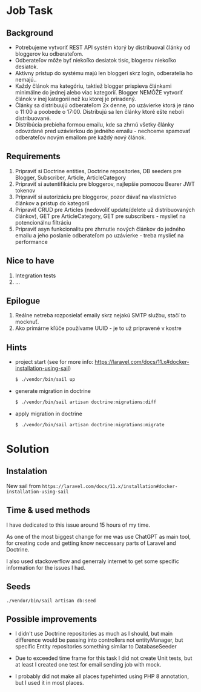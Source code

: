 # Job Task

## Background

- Potrebujeme vytvoriť REST API systém ktorý by distribuoval články od bloggerov ku odberateľom.
- Odberateľov môže byť niekoľko desiatok tisíc, blogerov niekoľko desiatok.
- Aktívny prístup do systému majú len bloggeri skrz login, odberatelia ho nemajú..
- Každy článok ma kategóriu, taktiež blogger prispieva článkami minimálne do jednej alebo viac kategorií. Blogger NEMÔŽE
  vytvoriť článok v inej kategorií než ku ktorej je priradený.
- Články sa distribuujú odberateľom 2x denne, po uzávierke ktorá je ráno o 11:00 a poobede o 17:00. Distribujú sa len
  články ktoré ešte neboli distribuované.
- Distribúcia prebieha formou emailu, kde sa zhrnú všetky články odovzdané pred uzávierkou do jedného emailu - nechceme
  spamovať odberateľov novým emailom pre každý nový článok.

## Requirements

1. Pripraviť si Doctrine entities, Doctrine repositories, DB seeders pre Blogger, Subscriber, Article, ArticleCategory
2. Pripraviť si autentifikáciu pre bloggerov, najlepšie pomocou Bearer JWT tokenov
3. Pripraviť si autorizáciu pre bloggerov, pozor dávať na vlastníctvo článkov a prístup do kategorií
4. Pripraviť CRUD pre Articles (nedovoliť update/delete už distribuovaných článkov), GET pre ArticleCategory, GET
   pre subscribers - myslieť na potencionálnu filtráciu
5. Pripraviť asyn funkcionalitu pre zhrnutie nových článkov do jedného emailu a jeho poslanie odberateľom po uzávierke -
   treba myslieť na performance

## Nice to have

1. Integration tests
2. ...

## Epilogue

1. Reálne netreba rozposielať emaily skrz nejakú SMTP službu, stačí to mocknuť.
2. Ako primárne kľúče používame UUID - je to už pripravené v kostre

## Hints

- project start (see for more info: https://laravel.com/docs/11.x#docker-installation-using-sail)

  ```bash
  $ ./vendor/bin/sail up
  ```
  
- generate migration in doctrine

  ```bash
  $ ./vendor/bin/sail artisan doctrine:migrations:diff
  ```

- apply migration in doctrine

  ```bash
  $ ./vendor/bin/sail artisan doctrine:migrations:migrate
  ```

# Solution

## Instalation

New sail from `https://laravel.com/docs/11.x/installation#docker-installation-using-sail`

## Time & used methods

I have dedicated to this issue around 15 hours of my time.

As one of the most biggest change for me was use ChatGPT as main tool, for creating code and getting know neccessary parts of Laravel and Doctrine.

I also used stackoverflow and generraly internet to get some specific information for the issues I had.

## Seeds

`./vendor/bin/sail artisan db:seed`

## Possible improvements

- I didn't use Doctrine repositories as much as I should, but main difference would be passing into controllers not entityManager, but specific Entity repositories something similar to DatabaseSeeder

- Due to exceeded time frame for this task I did not create Unit tests, but at least I created one test for email sending job  with mock. 

- I probably did not make all places typehinted using PHP 8 annotation, but I used it in most places.